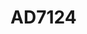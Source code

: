 # AD7124

```{devicetree} /wsshare/analog_work/vger/linux/Documentation/devicetree/bindings/iio/adc/adi,ad7124.yaml
```